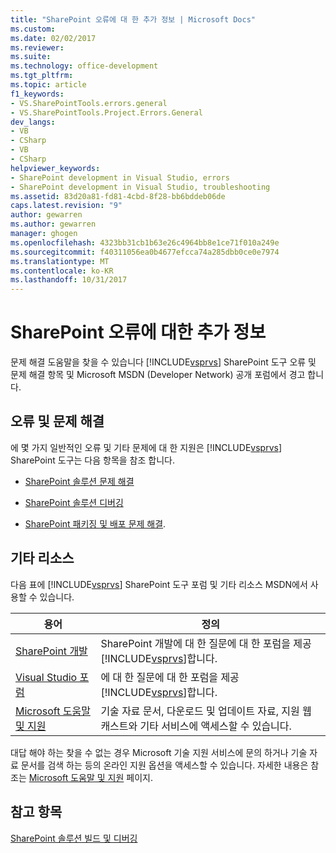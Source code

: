 ```yaml
---
title: "SharePoint 오류에 대 한 추가 정보 | Microsoft Docs"
ms.custom: 
ms.date: 02/02/2017
ms.reviewer: 
ms.suite: 
ms.technology: office-development
ms.tgt_pltfrm: 
ms.topic: article
f1_keywords:
- VS.SharePointTools.errors.general
- VS.SharePointTools.Project.Errors.General
dev_langs:
- VB
- CSharp
- VB
- CSharp
helpviewer_keywords:
- SharePoint development in Visual Studio, errors
- SharePoint development in Visual Studio, troubleshooting
ms.assetid: 83d20a81-fd81-4cbd-8f28-bb6bddeb06de
caps.latest.revision: "9"
author: gewarren
ms.author: gewarren
manager: ghogen
ms.openlocfilehash: 4323bb31cb1b63e26c4964bb8e1ce71f010a249e
ms.sourcegitcommit: f40311056ea0b4677efcca74a285dbb0ce0e7974
ms.translationtype: MT
ms.contentlocale: ko-KR
ms.lasthandoff: 10/31/2017
---
```

# <a name="additional-information-for-sharepoint-errors"></a>SharePoint 오류에 대한 추가 정보
  문제 해결 도움말을 찾을 수 있습니다 [!INCLUDE[vsprvs](../sharepoint/includes/vsprvs-md.md)] SharePoint 도구 오류 및 문제 해결 항목 및 Microsoft MSDN (Developer Network) 공개 포럼에서 경고 합니다.  
  
## <a name="troubleshooting-errors-and-issues"></a>오류 및 문제 해결  
 에 몇 가지 일반적인 오류 및 기타 문제에 대 한 지원은 [!INCLUDE[vsprvs](../sharepoint/includes/vsprvs-md.md)] SharePoint 도구는 다음 항목을 참조 합니다.  
  
-   [SharePoint 솔루션 문제 해결](../sharepoint/troubleshooting-sharepoint-solutions.md)  
  
-   [SharePoint 솔루션 디버깅](../sharepoint/debugging-sharepoint-solutions.md)  
  
-   [SharePoint 패키징 및 배포 문제 해결](../sharepoint/troubleshooting-sharepoint-packaging-and-deployment.md).  
  
## <a name="other-resources"></a>기타 리소스  
 다음 표에 [!INCLUDE[vsprvs](../sharepoint/includes/vsprvs-md.md)] SharePoint 도구 포럼 및 기타 리소스 MSDN에서 사용할 수 있습니다.  
  
|용어|정의|  
|----------|----------------|  
|[SharePoint 개발](http://go.microsoft.com/fwlink/?LinkId=179593)|SharePoint 개발에 대 한 질문에 대 한 포럼을 제공 [!INCLUDE[vsprvs](../sharepoint/includes/vsprvs-md.md)]합니다.|  
|[Visual Studio 포럼](http://go.microsoft.com/fwlink/?LinkID=150452)|에 대 한 질문에 대 한 포럼을 제공 [!INCLUDE[vsprvs](../sharepoint/includes/vsprvs-md.md)]합니다.|  
|[Microsoft 도움말 및 지원](http://go.microsoft.com/fwlink/?LinkID=108287)|기술 자료 문서, 다운로드 및 업데이트 자료, 지원 웹캐스트와 기타 서비스에 액세스할 수 있습니다.|  
  
 대답 해야 하는 찾을 수 없는 경우 Microsoft 기술 지원 서비스에 문의 하거나 기술 자료 문서를 검색 하는 등의 온라인 지원 옵션을 액세스할 수 있습니다. 자세한 내용은 참조는 [Microsoft 도움말 및 지원](http://go.microsoft.com/fwlink/?LinkID=155371) 페이지.  
  
## <a name="see-also"></a>참고 항목  
 [SharePoint 솔루션 빌드 및 디버깅](../sharepoint/building-and-debugging-sharepoint-solutions.md)  
  
  